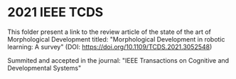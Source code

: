 # 2021 IEEE TCDS

This folder present a link to the review article of the state of the art of Morphological Development titled:
"Morphological Development in robotic learning: A survey" (DOI: https://doi.org/10.1109/TCDS.2021.3052548)

Summited and accepted in the journal: "IEEE Transactions on Cognitive and Developmental Systems"



